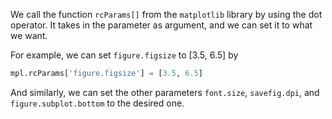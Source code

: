 <!--title={Setting Parameters Of Wordcloud Figure}-->

We call the function `rcParams[]` from the `matplotlib` library by using the dot operator. It takes in the parameter as argument, and we can set it to what we want.

For example, we can set `figure.figsize` to [3.5, 6.5] by

```python
mpl.rcParams['figure.figsize'] = [3.5, 6.5]
```

And similarly, we can set the other parameters `font.size`, `savefig.dpi`, and `figure.subplot.bottom` to the desired one.